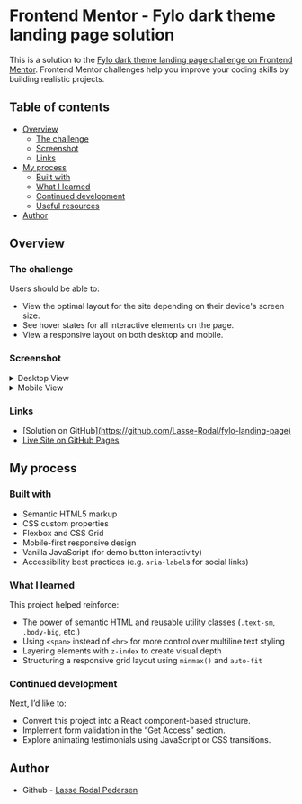 # Frontend Mentor - Fylo dark theme landing page solution

This is a solution to the [Fylo dark theme landing page challenge on Frontend Mentor](https://www.frontendmentor.io/challenges/fylo-dark-theme-landing-page-5ca5f2d21e82137ec91a50fd). Frontend Mentor challenges help you improve your coding skills by building realistic projects. 

## Table of contents

- [Overview](#overview)
  - [The challenge](#the-challenge)
  - [Screenshot](#screenshot)
  - [Links](#links)
- [My process](#my-process)
  - [Built with](#built-with)
  - [What I learned](#what-i-learned)
  - [Continued development](#continued-development)
  - [Useful resources](#useful-resources)
- [Author](#author)

## Overview

### The challenge

Users should be able to:

- View the optimal layout for the site depending on their device's screen size.
- See hover states for all interactive elements on the page.
- View a responsive layout on both desktop and mobile.

### Screenshot

<details>
  <summary>Desktop View</summary>
  <img src="./media/screenshots/desktop-screenshot.png" alt="Fylo Landing Page Desktop Screenshot" width="600"/>
</details>

<details>
  <summary>Mobile View</summary>
  <img src="./media/screenshots/mobile-screenshot.png" alt="Fylo Landing Page Mobile Screenshot" width="300"/>
</details>

### Links

- [Solution on GitHub][(https://github.com/Lasse-Rodal/fylo-landing-page)](https://github.com/Lasse-Rodal/Fylo-dark-theme-landing-page-Frontend-Mentor-Challenge)
- [Live Site on GitHub Pages](https://lasse-rodal.github.io/Fylo-dark-theme-landing-page-Frontend-Mentor-Challenge/)

## My process

### Built with

- Semantic HTML5 markup
- CSS custom properties
- Flexbox and CSS Grid
- Mobile-first responsive design
- Vanilla JavaScript (for demo button interactivity)
- Accessibility best practices (e.g. `aria-label`s for social links)

### What I learned

This project helped reinforce:

- The power of semantic HTML and reusable utility classes (`.text-sm`, `.body-big`, etc.)
- Using `<span>` instead of `<br>` for more control over multiline text styling
- Layering elements with `z-index` to create visual depth
- Structuring a responsive grid layout using `minmax()` and `auto-fit`

### Continued development

Next, I’d like to:

- Convert this project into a React component-based structure.
- Implement form validation in the “Get Access” section.
- Explore animating testimonials using JavaScript or CSS transitions.

## Author

- Github - [Lasse Rodal Pedersen](https://github.com/Lasse-Rodal)
